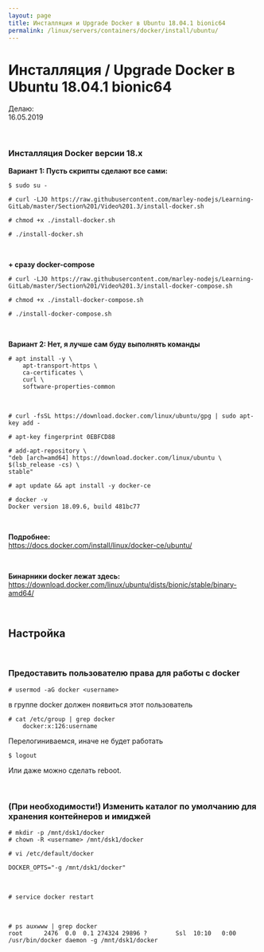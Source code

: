 ```yaml
---
layout: page
title: Инсталляция и Upgrade Docker в Ubuntu 18.04.1 bionic64
permalink: /linux/servers/containers/docker/install/ubuntu/
---
```


# Инсталляция / Upgrade Docker в Ubuntu 18.04.1 bionic64

Делаю:  
16.05.2019

<br/>

### Инсталляция Docker версии 18.x

**Вариант 1: Пусть скрипты сделают все сами:**

    $ sudo su -

    # curl -LJO https://raw.githubusercontent.com/marley-nodejs/Learning-GitLab/master/Section%201/Video%201.3/install-docker.sh

    # chmod +x ./install-docker.sh

    # ./install-docker.sh

<br/>

**+ сразу docker-compose**


    # curl -LJO https://raw.githubusercontent.com/marley-nodejs/Learning-GitLab/master/Section%201/Video%201.3/install-docker-compose.sh

    # chmod +x ./install-docker-compose.sh

    # ./install-docker-compose.sh


<br/>

**Вариант 2: Нет, я лучше сам буду выполнять команды**

    # apt install -y \
        apt-transport-https \
        ca-certificates \
        curl \
        software-properties-common

<br/>

    # curl -fsSL https://download.docker.com/linux/ubuntu/gpg | sudo apt-key add -

    # apt-key fingerprint 0EBFCD88

    # add-apt-repository \
    "deb [arch=amd64] https://download.docker.com/linux/ubuntu \
    $(lsb_release -cs) \
    stable"

    # apt update && apt install -y docker-ce

    # docker -v
    Docker version 18.09.6, build 481bc77

<br/>

**Подробнее:**  
https://docs.docker.com/install/linux/docker-ce/ubuntu/

<br/>

**Бинарники docker лежат здесь:**  
https://download.docker.com/linux/ubuntu/dists/bionic/stable/binary-amd64/

<br/>

## Настройка

<br/>

### Предоставить пользователю права для работы с docker

    # usermod -aG docker <username>

в группе docker должен появиться этот пользователь

    # cat /etc/group | grep docker
        docker:x:126:username

Перелогиниваемся, иначе не будет работать

    $ logout

Или даже можно сделать reboot.

<br/>

### (При необходимости!) Изменить каталог по умолчанию для хранения контейнеров и имиджей

    # mkdir -p /mnt/dsk1/docker
    # chown -R <username> /mnt/dsk1/docker

    # vi /etc/default/docker

    DOCKER_OPTS="-g /mnt/dsk1/docker"

<br/>

    # service docker restart

<br/>

    # ps auxwww | grep docker
    root      2476  0.0  0.1 274324 29896 ?        Ssl  10:10   0:00 /usr/bin/docker daemon -g /mnt/dsk1/docker
